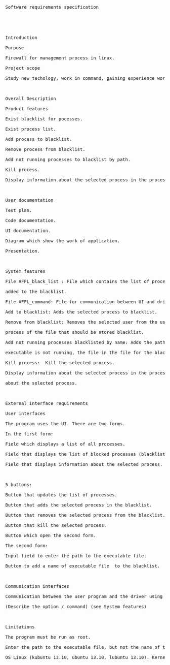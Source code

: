 <pre>

Software requirements specification<br>
<br>
<br>
Introduction<br>
Purpose<br>
Firewall for management process in linux.<br>
Project scope<br>
Study new techology, work in command, gaining experience working driver.<br>
<br>
Overall Description<br>
Product features<br>
Exist blacklist for pocesses.<br>
Exist process list.<br>
Add process to blacklist.<br>
Remove process from blacklist.<br>
Add not running processes to blacklist by path.<br>
Kill process.<br>
Display information about the selected process in the process list.<br>
<br>
User documentation<br>
Test plan.<br>
Code documentation.<br>
UI documentation.<br>
Diagram which show the work of application.<br>
Presentation.<br>
<br>
System features<br>
File AFFL_black_list : File which contains the list of processes should be<br>
added to the blacklist.<br>
File AFFL_command: File for communication between UI and driver.<br>
Add to blacklist: Adds the selected process to blacklist.<br>
Remove from blacklist: Removes the selected user from the user program, the<br>
process of the file that should be stored blacklist.<br>
Add not running processes blacklisted by name: Adds the path of the<br>
executable is not running, the file in the file for the blacklist.<br>
Kill process:  Kill the selected process.<br>
Display information about the selected process in the process list: Show information<br>
about the selected process.<br>
<br>
External interface requirements<br>
User interfaces<br>
The program uses the UI. There are two forms.<br>
In the first form:<br>
Field which displays a list of all processes.<br>
Field that displays the list of blocked processes (blacklist).<br>
Field that displays information about the selected process.<br>
<br>
5 buttons:<br>
Button that updates the list of processes.<br>
Button that adds the selected process in the blacklist.<br>
Button that removes the selected process from the blacklist.<br>
Button that kill the selected process.<br>
Button which open the second form.<br>
The second form:<br>
Input field to enter the path to the executable file.<br>
Button to add a name of executable file  to the blacklist.<br>
<br>
Communication interfaces<br>
Communication between the user program and the driver using the file<br>
(Describe the option / command) (see System features)<br>
<br>
Limitations<br>
The program must be run as root.<br>
Enter the path to the executable file, but not the name of the executable file.<br>
OS Linux (kubuntu 13.10, ubuntu 13.10, lubuntu 13.10). Kernel version 3.11.<br>
</pre>